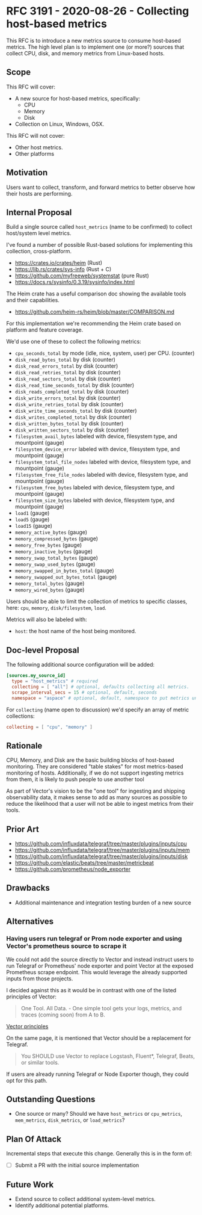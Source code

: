 # RFC 3191 - 2020-08-26 - Collecting host-based metrics

This RFC is to introduce a new metrics source to consume host-based metrics. The high level plan is to implement one (or more?) sources that collect CPU, disk, and memory metrics from Linux-based hosts.

## Scope

This RFC will cover:

- A new source for host-based metrics, specifically:
  - CPU
  - Memory
  - Disk
- Collection on Linux, Windows, OSX.

This RFC will not cover:

- Other host metrics.
- Other platforms

## Motivation

Users want to collect, transform, and forward metrics to better observe how their hosts are performing.

## Internal Proposal

Build a single source called `host_metrics` (name to be confirmed) to collect host/system level metrics.

I've found a number of possible Rust-based solutions for implementing this collection, cross-platform.

- https://crates.io/crates/heim (Rust)
- https://lib.rs/crates/sys-info (Rust + C)
- https://github.com/myfreeweb/systemstat (pure Rust)
- https://docs.rs/sysinfo/0.3.19/sysinfo/index.html

The Heim crate has a useful comparison doc showing the available tools and their capabilities.

- https://github.com/heim-rs/heim/blob/master/COMPARISON.md

For this implementation we're recommending the Heim crate based on platform and feature coverage.

We'd use one of these to collect the following metrics:

- `cpu_seconds_total` by mode (idle, nice, system, user) per CPU. (counter)
- `disk_read_bytes_total` by disk (counter)
- `disk_read_errors_total` by disk (counter)
- `disk_read_retries_total` by disk (counter)
- `disk_read_sectors_total` by disk (counter)
- `disk_read_time_seconds_total` by disk (counter)
- `disk_reads_completed_total` by disk (counter)
- `disk_write_errors_total` by disk (counter)
- `disk_write_retries_total` by disk (counter)
- `disk_write_time_seconds_total` by disk (counter)
- `disk_writes_completed_total` by disk (counter)
- `disk_written_bytes_total` by disk (counter)
- `disk_written_sectors_total` by disk (counter)
- `filesystem_avail_bytes` labeled with device, filesystem type, and mountpoint (gauge)
- `filesystem_device_error` labeled with device, filesystem type, and mountpoint (gauge)
- `filesystem_total_file_nodes` labeled with device, filesystem type, and mountpoint (gauge)
- `filesystem_free_file_nodes` labeled with device, filesystem type, and mountpoint (gauge)
- `filesystem_free_bytes` labeled with device, filesystem type, and mountpoint (gauge)
- `filesystem_size_bytes` labeled with device, filesystem type, and mountpoint (gauge)
- `load1` (gauge)
- `load5` (gauge)
- `load15` (gauge)
- `memory_active_bytes` (gauge)
- `memory_compressed_bytes` (gauge)
- `memory_free_bytes` (gauge)
- `memory_inactive_bytes` (gauge)
- `memory_swap_total_bytes` (gauge)
- `memory_swap_used_bytes` (gauge)
- `memory_swapped_in_bytes_total` (gauge)
- `memory_swapped_out_bytes_total` (gauge)
- `memory_total_bytes` (gauge)
- `memory_wired_bytes` (gauge)

Users should be able to limit the collection of metrics to specific classes, here: `cpu`, `memory`, `disk/filesystem`, `load`.

Metrics will also be labeled with:

- `host`: the host name of the host being monitored.

## Doc-level Proposal

The following additional source configuration will be added:

```toml
[sources.my_source_id]
  type = "host_metrics" # required
  collecting = [ "all"] # optional, defaults collecting all metrics.
  scrape_interval_secs = 15 # optional, default, seconds
  namespace = "aspace" # optional, default, namespace to put metrics under
```

For `collecting` (name open to discussion) we'd specify an array of metric collections:

```toml
collecting = [ "cpu", "memory" ]
```

## Rationale

CPU, Memory, and Disk are the basic building blocks of host-based monitoring. They are considered "table stakes" for most metrics-based monitoring of hosts. Additionally, if we do not support ingesting metrics from them, it is likely to push people to use another tool

As part of Vector's vision to be the "one tool" for ingesting and shipping
observability data, it makes sense to add as many sources as possible to reduce
the likelihood that a user will not be able to ingest metrics from their tools.

## Prior Art

- https://github.com/influxdata/telegraf/tree/master/plugins/inputs/cpu
- https://github.com/influxdata/telegraf/tree/master/plugins/inputs/mem
- https://github.com/influxdata/telegraf/tree/master/plugins/inputs/disk
- https://github.com/elastic/beats/tree/master/metricbeat
- https://github.com/prometheus/node_exporter

## Drawbacks

- Additional maintenance and integration testing burden of a new source

## Alternatives

### Having users run telegraf or Prom node exporter and using Vector's prometheus source to scrape it

We could not add the source directly to Vector and instead instruct users to run
Telegraf or Prometheus' node exporter and point Vector at the exposed Prometheus scrape endpoint. This would leverage the already supported inputs from those projects.

I decided against this as it would be in contrast with one of the listed
principles of Vector:

> One Tool. All Data. - One simple tool gets your logs, metrics, and traces
> (coming soon) from A to B.

[Vector
principles](https://vector.dev/docs/about/what-is-vector/#who-should-use-vector)

On the same page, it is mentioned that Vector should be a replacement for
Telegraf.

> You SHOULD use Vector to replace Logstash, Fluent*, Telegraf, Beats, or
> similar tools.

If users are already running Telegraf or Node Exporter though, they could opt for this path.

## Outstanding Questions

- One source or many? Should we have `host_metrics` or `cpu_metrics`, `mem_metrics`, `disk_metrics`, or `load_metrics`?

## Plan Of Attack

Incremental steps that execute this change. Generally this is in the form of:

- [ ] Submit a PR with the initial source implementation

## Future Work

- Extend source to collect additional system-level metrics.
- Identify additional potential platforms.
